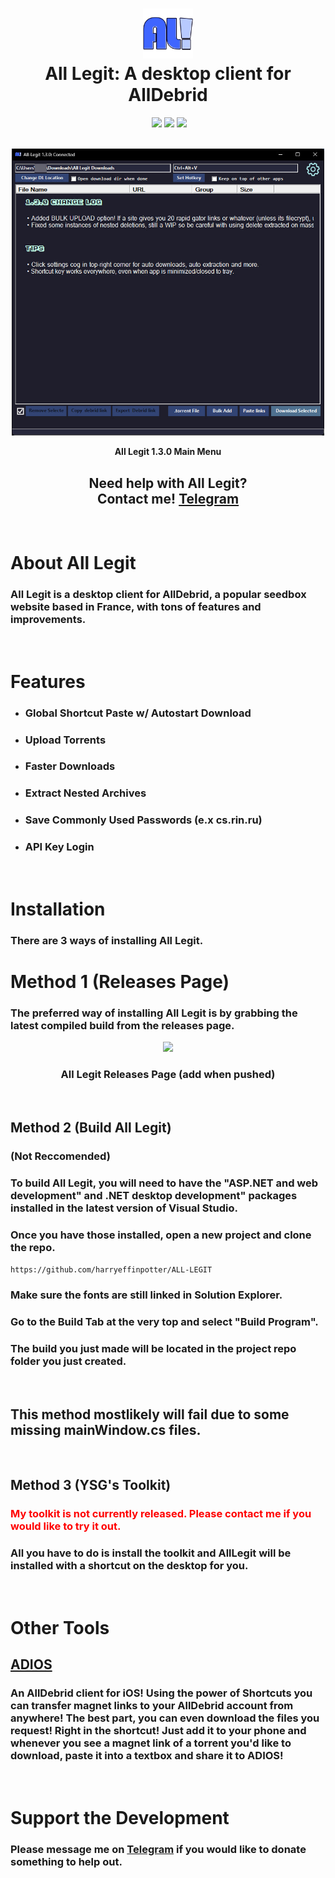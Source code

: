 <div align="center">
  <h1> <img src="/AL-1.png" width="80px"><br/>All Legit: A desktop client for AllDebrid</h1>
 <a href="https://alldebrid.com" target="_blank"><img alt="" src="https://img.shields.io/badge/api_source-AllDebrid-yellow" style="vertical-align:center" /></a>
 <img src="https://img.shields.io/badge/platform-win32/win64-informational" style="vertical-align:center" />
 <img src="https://img.shields.io/badge/version-1.3.0-informational"/>
 <img src="https://img.shields.io/github/last-commit/harryeffinpotter/ALL-LEGIT"/>
</div>
<br/>
<p align="center">
  <a href="https://github.com/harryeffinpotter/ALL-LEGIT">
    <img alt="All Legit Screenshot" src="/alldebrid130.jpg" width="500" />
    </a>
</p>
<p align="center">
<strong>All Legit 1.3.0 Main Menu</strong>
</p>

<div align="center">
<h2>Need help with All Legit?<br>Contact me! <a href="https://t.me/youstaygold">Telegram</a></h2>
</div>
</br>
<h1>About All Legit</h1>
<h3>All Legit is a desktop client for AllDebrid, a popular seedbox website based in France, with tons of features and improvements.</h3>
<br/>
<h1>Features</h1>
<ul>
  <li><h3>Global Shortcut Paste w/ Autostart Download</h3></li>
  <li><h3>Upload Torrents</h3></li>
  <li><h3>Faster Downloads</h3></li>
  <li><h3>Extract Nested Archives</h3></li>
  <li><h3>Save Commonly Used Passwords (e.x cs.rin.ru)</h3></li>
  <li><h3>API Key Login</h3></li>
</ul>
</br>
<div>
<h1>Installation</h1>
<h3>There are 3 ways of installing All Legit.</h3>
<h1>Method 1 (Releases Page)</h1>
<h3> The preferred way of installing All Legit is by grabbing the latest compiled build from the releases page.</h3>
</div>
<p align="center">
<img src="https://upload.wikimedia.org/wikipedia/en/9/9a/Trollface_non-free.png" width="69" />
</br>
</p>
<div align="center">
<h3><strong>All Legit Releases Page (add when pushed)</strong></h3>
</div>
</br>
<div>
<h2><strong>Method 2 (Build All Legit)</strong></h2>
<h3><strong>(Not Reccomended)</strong></h3>
<h3> To build All Legit, you will need to have the "ASP.NET and web development" and .NET desktop development" packages installed in the latest version of Visual Studio.</h3>
<h3>Once you have those installed, open a new project and clone the repo.</h3>

```https://github.com/harryeffinpotter/ALL-LEGIT```
<h3>Make sure the fonts are still linked in Solution Explorer.</h3>
<h3>Go to the Build Tab at the very top and select "Build Program".</h3>
<h3>The build you just made will be located in the project repo folder you just created.</h3>
</br>
<h2><strong>This method mostlikely will fail due to some missing mainWindow.cs files.</strong></h2>
</div>
</br>
<div>
<h2><strong>Method 3 (YSG's Toolkit)</strong></h2>
<h3><strong><font color="red">My toolkit is not currently released. Please contact me if you would like to try it out.</font></strong></h3>
<h3>All you have to do is install the toolkit and AllLegit will be installed with a shortcut on the desktop for you.</h3>
</div>
</br>
<h1>Other Tools</h1>
<h2><strong><a href="https://www.icloud.com/shortcuts/24d181fca027402083d6149732c0fd07">ADIOS</a></strong></h2>
<h3>An AllDebrid client for iOS! Using the power of Shortcuts you can transfer magnet links to your AllDebrid account from anywhere! The best part, you can even download the files you request! Right in the shortcut! Just add it to your phone and whenever you see a magnet link of a torrent you'd like to download, paste it into a textbox and share it to ADIOS!</h3>
</br>
<h1>Support the Development</h1>
<h3>Please message me on <a href="https://t.me/youstaygold">Telegram</a> if you would like to donate something to help out.</h3>
